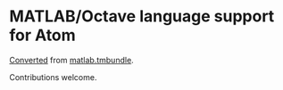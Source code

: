 # MATLAB/Octave language support for Atom

[Converted](http://atom.io/docs/latest/converting-a-text-mate-bundle)
from [matlab.tmbundle](https://github.com/textmate/matlab.tmbundle).

Contributions welcome.
